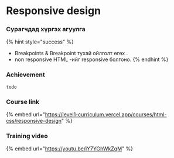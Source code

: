 # Responsive design

### Сурагчдад хүргэх агуулга

{% hint style="success" %}
* Breakpoints & Breakpoint тухай ойлголт өгөх .
* non responsive HTML -ийг responsive болгоно.
{% endhint %}

### Achievement

```
todo
```

### Course link

{% embed url="https://level1-curriculum.vercel.app/courses/html-css/responsive-design" %}

### Training video

{% embed url="https://youtu.be/iY7YGhWkZqM" %}
